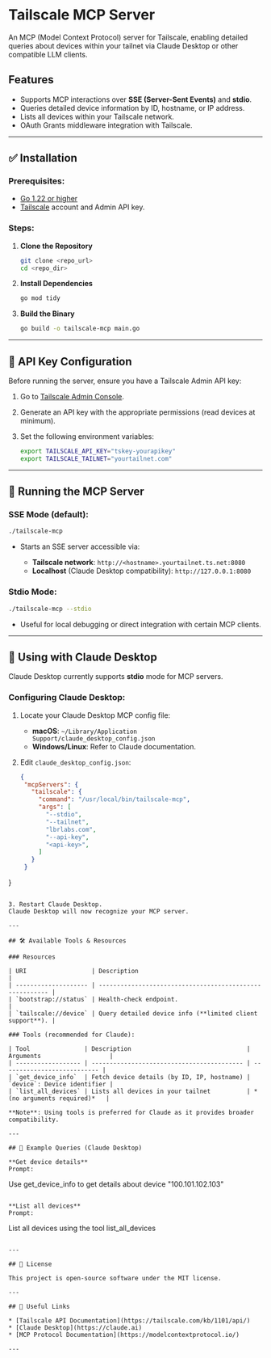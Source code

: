 # Tailscale MCP Server

An MCP (Model Context Protocol) server for Tailscale, enabling detailed queries about devices within your tailnet via Claude Desktop or other compatible LLM clients.

## Features

* Supports MCP interactions over **SSE (Server-Sent Events)** and **stdio**.
* Queries detailed device information by ID, hostname, or IP address.
* Lists all devices within your Tailscale network.
* OAuth Grants middleware integration with Tailscale.

---

## ✅ Installation

### Prerequisites:

* [Go 1.22 or higher](https://golang.org/dl/)
* [Tailscale](https://tailscale.com) account and Admin API key.

### Steps:

1. **Clone the Repository**

   ```bash
   git clone <repo_url>
   cd <repo_dir>
   ```

2. **Install Dependencies**

   ```bash
   go mod tidy
   ```

3. **Build the Binary**

   ```bash
   go build -o tailscale-mcp main.go
   ```

---

## 🔑 API Key Configuration

Before running the server, ensure you have a Tailscale Admin API key:

1. Go to [Tailscale Admin Console](https://login.tailscale.com/admin/settings/keys).
2. Generate an API key with the appropriate permissions (read devices at minimum).
3. Set the following environment variables:

   ```bash
   export TAILSCALE_API_KEY="tskey-yourapikey"
   export TAILSCALE_TAILNET="yourtailnet.com"
   ```

---

## 🚀 Running the MCP Server

### SSE Mode (default):

```bash
./tailscale-mcp
```

* Starts an SSE server accessible via:

  * **Tailscale network**: `http://<hostname>.yourtailnet.ts.net:8080`
  * **Localhost** (Claude Desktop compatibility): `http://127.0.0.1:8080`

### Stdio Mode:

```bash
./tailscale-mcp --stdio
```

* Useful for local debugging or direct integration with certain MCP clients.

---

## 🤖 Using with Claude Desktop

Claude Desktop currently supports **stdio** mode for MCP servers.

### Configuring Claude Desktop:

1. Locate your Claude Desktop MCP config file:

   * **macOS**: `~/Library/Application Support/claude_desktop_config.json`
   * **Windows/Linux**: Refer to Claude documentation.

2. Edit `claude_desktop_config.json`:

   ```json
   {
    "mcpServers": {
      "tailscale": {
        "command": "/usr/local/bin/tailscale-mcp",
        "args": [
          "--stdio",
          "--tailnet",
          "lbrlabs.com",
          "--api-key",
          "<api-key>",
        ]
      }
    }
  }
   ```

3. Restart Claude Desktop.
   Claude Desktop will now recognize your MCP server.

---

## 🛠️ Available Tools & Resources

### Resources

| URI                  | Description                                              |
| -------------------- | -------------------------------------------------------- |
| `bootstrap://status` | Health-check endpoint.                                   |
| `tailscale://device` | Query detailed device info (**limited client support**). |

### Tools (recommended for Claude):

| Tool               | Description                                | Arguments                   |
| ------------------ | ------------------------------------------ | --------------------------- |
| `get_device_info`  | Fetch device details (by ID, IP, hostname) | `device`: Device identifier |
| `list_all_devices` | Lists all devices in your tailnet          | *(no arguments required)*   |

**Note**: Using tools is preferred for Claude as it provides broader compatibility.

---

## 📌 Example Queries (Claude Desktop)

**Get device details**
Prompt:

```
Use get_device_info to get details about device "100.101.102.103"
```

**List all devices**
Prompt:

```
List all devices using the tool list_all_devices
```

---

## 📖 License

This project is open-source software under the MIT license.

---

## 🔗 Useful Links

* [Tailscale API Documentation](https://tailscale.com/kb/1101/api/)
* [Claude Desktop](https://claude.ai)
* [MCP Protocol Documentation](https://modelcontextprotocol.io/)

---
